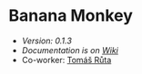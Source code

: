 # Banana Monkey
- *Version: 0.1.3*
- *Documentation is on [Wiki](https://github.com/Andergonan/banana_monkey/wiki)*
- Co-worker: [Tomáš Růta](https://github.com/OGLokomotiva)
